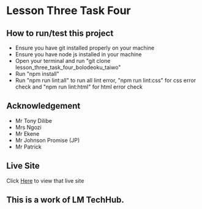 # Lesson Three Task Four
## How to run/test this project
- Ensure you have git installed properly on your machine
- Ensure you have node js installed in your machine
- Open your terminal and run "git clone lesson_three_task_four_bolodeoku_taiwo"
- Run "npm install"
- Run "npm run lint:all" to run all lint error, "npm run lint:css" for css error check and "npm run lint:html" for html error check
## Acknowledgement
- Mr Tony Dilibe
- Mrs Ngozi
- Mr Ekene
- Mr Johnson Promise (JP)
- Mr Patrick
## Live Site
Click [Here](https://bolowys33.github.io/lesson_three_task_four_bolodeoku_taiwo) to view that live site
## This is a work of LM TechHub.